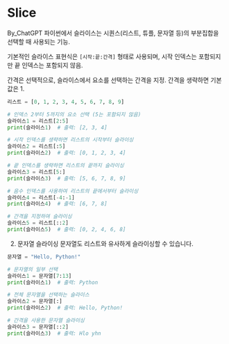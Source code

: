 # Slice

By_ChatGPT
파이썬에서 슬라이스는 시퀀스(리스트, 튜플, 문자열 등)의 부분집합을 선택할 때 사용되는 기능. 

기본적인 슬라이스 표현식은 ```[시작:끝:간격]``` 형태로 사용되며, 시작 인덱스는 포함되지만 끝 인덱스는 포함되지 않음. 

간격은 선택적으로, 슬라이스에서 요소를 선택하는 간격을 지정. 간격을 생략하면 기본값은 1.

```python
리스트 = [0, 1, 2, 3, 4, 5, 6, 7, 8, 9]

# 인덱스 2부터 5까지의 요소 선택 (5는 포함되지 않음)
슬라이스1 = 리스트[2:5]
print(슬라이스1)  # 출력: [2, 3, 4]

# 시작 인덱스를 생략하면 리스트의 시작부터 슬라이싱
슬라이스2 = 리스트[:5]
print(슬라이스2)  # 출력: [0, 1, 2, 3, 4]

# 끝 인덱스를 생략하면 리스트의 끝까지 슬라이싱
슬라이스3 = 리스트[5:]
print(슬라이스3)  # 출력: [5, 6, 7, 8, 9]

# 음수 인덱스를 사용하여 리스트의 끝에서부터 슬라이싱
슬라이스4 = 리스트[-4:-1]
print(슬라이스4)  # 출력: [6, 7, 8]

# 간격을 지정하여 슬라이싱
슬라이스5 = 리스트[::2]
print(슬라이스5)  # 출력: [0, 2, 4, 6, 8]
```

2. 문자열 슬라이싱
문자열도 리스트와 유사하게 슬라이싱할 수 있습니다.

```python
문자열 = "Hello, Python!"

# 문자열의 일부 선택
슬라이스1 = 문자열[7:13]
print(슬라이스1)  # 출력: Python

# 전체 문자열을 선택하는 슬라이스
슬라이스2 = 문자열[:]
print(슬라이스2)  # 출력: Hello, Python!

# 간격을 사용한 문자열 슬라이싱
슬라이스3 = 문자열[::2]
print(슬라이스3)  # 출력: Hlo yhn

```